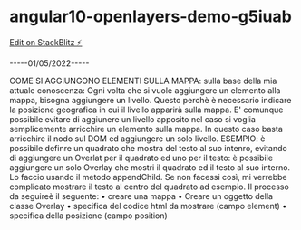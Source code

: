 # angular10-openlayers-demo-g5iuab

[Edit on StackBlitz ⚡️](https://stackblitz.com/edit/angular10-openlayers-demo-g5iuab)

-----01/05/2022-----

COME SI AGGIUNGONO ELEMENTI SULLA MAPPA: sulla base della mia attuale conoscenza:
Ogni volta che si vuole aggiungere un elemento alla mappa,
bisogna aggiungere un livello. Questo perchè è necessario
indicare la posizione geografica in cui il livello apparirà
sulla mappa.
E' comunque possibile evitare di aggiunere un livello apposito
nel caso si voglia semplicemente arricchire un elemento sulla
mappa. In questo caso basta arricchire il nodo sul DOM ed
aggiungere un solo livello.
ESEMPIO: è possibile definre un quadrato che mostra del testo
al suo intenro, evitando di aggiungere un Overlat per il quadrato
ed uno per il testo: è possibile aggiungere un solo Overlay che
mostri il quadrato ed il testo al suo interno. Lo faccio usando il
metodo appendChild.
Se non facessi così, mi verrebbe complicato mostrare il testo al centro
del quadrato ad esempio.
Il processo da seguireè il seguente:
 • creare una mappa
 • Creare un oggetto della classe Overlay
 • specifica del codice html da mostrare (campo element)
 • specifica della posizione (campo position)
